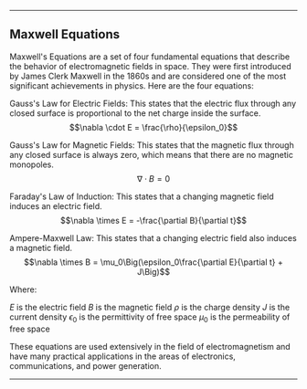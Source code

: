 
---

## Maxwell Equations

Maxwell's Equations are a set of four fundamental equations that describe the behavior of electromagnetic fields in space. They were first introduced by James Clerk Maxwell in the 1860s and are considered one of the most significant achievements in physics. Here are the four equations:

Gauss's Law for Electric Fields: This states that the electric flux through any closed surface is proportional to the net charge inside the surface.
$$\nabla \cdot E = \frac{\rho}{\epsilon_0}$$

Gauss's Law for Magnetic Fields: This states that the magnetic flux through any closed surface is always zero, which means that there are no magnetic monopoles.
$$\nabla \cdot B = 0$$

Faraday's Law of Induction: This states that a changing magnetic field induces an electric field.
$$\nabla \times E = -\frac{\partial B}{\partial t}$$

Ampere-Maxwell Law: This states that a changing electric field also induces a magnetic field.
$$\nabla \times B = \mu_0\Big(\epsilon_0\frac{\partial E}{\partial t} + J\Big)$$

Where:

$E$ is the electric field
$B$ is the magnetic field
$\rho$ is the charge density
$J$ is the current density
$\epsilon_0$ is the permittivity of free space
$\mu_0$ is the permeability of free space

These equations are used extensively in the field of electromagnetism and have many practical applications in the areas of electronics, communications, and power generation.

---
